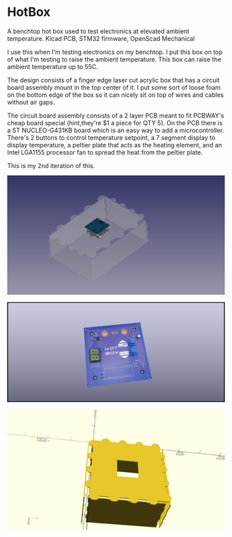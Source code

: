 # HotBox
A benchtop hot box used to test electronics at elevated ambient temperature.  Kicad PCB, STM32 firmware, OpenScad Mechanical

I use this when I'm testing electronics on my benchtop.  I put this box on top of what I'm testing to raise the ambient temperature.
This box can raise the ambient temperature up to 55C.

The design consists of a finger edge laser cut acrylic box that has a circuit board assembly mount in the top center of it.  I put some sort of loose foam on the bottom edge of the box so it can nicely sit on top of wires and cables without air gaps.  

The circuit board assembly consists of a 2 layer PCB meant to fit PCBWAY's cheap board special (hint,they're $1 a piece for QTY 5).  On the PCB there is a ST NUCLEO-G431KB board which is an easy way to add a microcontroller.  There's 2 buttons to control temperature setpoint, a 7 segment display to display temperature, a peltier plate that acts as the heating element, and an Intel LGA1155 processor fan to spread the heat from the peltier plate.

This is my 2nd iteration of this.

![](3D.png?raw=true)

![](PCB.png?raw=true)

![](OpenScad.png?raw=true)
